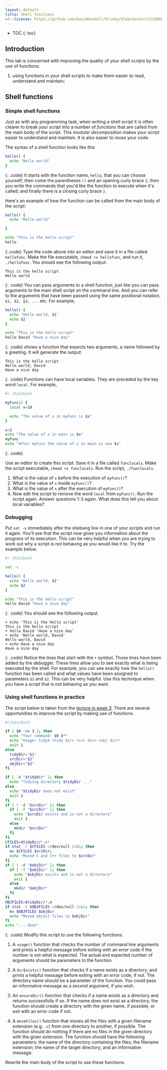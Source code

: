 ```yaml
---
layout: default
title: Shell functions
<!--license: https://github.com/DavidKendall/blinky/blob/master/LICENSE-->
---
```

* TOC
{: toc}

## Introduction

This lab is concerned with improving the quality of your shell scripts by the use of functions:
1. using functions in your shell scripts to make them easier to read, understand
and maintain;

## Shell functions

### Simple shell functions

Just as with any programming task, when writing a shell script it is often clearer to break your script
into a number of *functions* that are called from the main body of the script. This *modular decomposition*
makes your script easier to understand and maintain. It is also easier to *reuse* your code.

The syntax of a shell function looks like this

```sh
hello() {
  echo "Hello world"
}
```
{: .code}
It starts with the function name, `hello`, that you can choose yourself; then come the parentheses `()` and an
opening curly brace `{`; then you write the commands that you'd like the function to execute when it's called;
and finally there is a closing curly brace `}`.

Here's an example of how the function can be called from the main body of the script:

```sh
hello() {
  echo "Hello world"

}

echo "This is the hello script"
hello
```
{:.code}
Type the code above into an editor and save it in a file called `hellofunc`. Make the file executable,
`chmod +x hellofunc`, and run it, `./hellofunc`. You should see the following output:

```
This is the hello script
Hello world
```
{: .code}
You can pass arguments to a shell function, just like you can pass arguments to the main shell
script on the command line. And you can refer to the arguments that have been passed using the
same positional notation, `$1, $2, $3, ...` etc. For example,

```sh
hello() {
  echo "Hello world, $1"
  echo $2
}

echo "This is the hello script"
hello David "Have a nice day"
```
{: .code}
shows a function that expects two arguments, a name followed by a greeting. It will generate the
output:

```
This is the hello script
Hello world, David
Have a nice day
```
{: .code}
Functions can have local variables. They are preceded by the key word `local`. For example,

```sh
#! /bin/bash

myFunc() {
  local x=10

  echo "The value of x in myFunc is $x"
}

x=2
echo "The value of x in main is $x"
myFunc
echo "After myFunc the value of x in main is now $x"
```
{: .code}

Use an editor to create this script. Save it in a file called `funclocals`.
Make the script executable, `chmod +x funclocals`. Run the script, `./funclocals`.

1. What is the value of `x` before the execution of `myFunc()`?
2. What is the value of `x` inside `myFunc()`?
3. What is the value of `x` after the execution of `myFunc()`?
4. Now edit the script to remove the word `local` from `myFunc()`. Run the
   script again. Answer questions 1-3 again. What does this tell you
   about local variables?

### Debugging

Put `set -x` immediately after the shebang line in one of your scripts and run it again.
You'll see that the script now gives you information about the progress of its execution.
This can be very helpful when you are trying to work out why a script is not behaving as you
would like it to. Try the example below.

```sh
#! /bin/bash

set -x

hello() {
  echo "Hello world, $1"
  echo $2
}

echo "This is the hello script"
hello David "Have a nice day"
```
{: .code}
You should see the following output.

```
+ echo 'This is the hello script'
This is the hello script
+ hello David 'Have a nice day'
+ echo 'Hello world, David'
Hello world, David
+ echo Have a nice day
Have a nice day
```
{: .code}
Notice the lines that start with the `+` symbol. Those lines have been added by
the debugger. These lines allow you to see exactly what is being executed by
the shell. For example, you can see exactly how the `hello()` function has been
called and what values have been assigned to parameters `$1` and `$2`. This can
be very helpful. Use this technique when you have a script that is not behaving
as you want.

### Using shell functions in practice

The script below is taken from the [lecture in week 3](
https://wkz20042008.github.io/kf4005/assets/ra/shell.pdf).
There are several opportunities to improve the script by making use of functions.

```sh
#!/bin/bash

if [ $# -ne 3 ]; then
  echo "Your command: $0 $*"
  echo "Usage: tidy4 <tidy dir> <src dir> <obj dir>"
  exit 1
else
  tidyDir="$1"
  srcDir="$2"
  objDir="$3"
fi

if [ -d "$tidyDir" ]; then
  echo "Tidying directory $tidyDir ..."
else
  echo "$tidyDir does not exist"
  exit 1
fi
if [ ! -d "$srcDir" ]; then
  if [ -f "$srcDir" ]; then
    echo "$srcDir exists and is not a directory"
    exit 1
  else
    mkdir "$srcDir"
  fi
fi
CFILES=$tidyDir/*.c*
if stat -t $CFILES >/dev/null 2>&1; then
  mv $CFILES $srcDir;
  echo "Moved C and C++ files to $srcDir"
fi
if [ ! -d "$objDir" ]; then
  if [ -f "$objDir" ]; then
    echo "$objDir exists and is not a directory"
    exit 1
  else
    mkdir "$objDir"
  fi
fi
OBJFILES=$tidyDir/*.o
if stat -t $OBJFILES >/dev/null 2>&1; then
  mv $OBJFILES $objDir
  echo "Moved object files to $objDir"
fi
echo "... done"
```
{: .code}
Modify this script to use the following functions:

1. A `usage()` function that checks the number of command line arguments
   and prints a helpful message before exiting with an error code if the
   number is not what is expected. The actual and expected number of arguments
   should be parameters to the function.

2. A `dirExists()` function that checks if a name exists as a directory,
   and prints a helpful message before exiting with an error code, if not.
   The directory name should be a parameter of the function. You could pass
   an informative message as a second argument, if you wish.

3. An `ensureDir()` function that checks if a name exists
   as a directory and returns successfully if so. If the
   name does not exist as a directory, the function should create a directory
   with the given name, if possible, or exit with an error code if not.

4. A `moveFiles()` function that moves all the files with a given filename
   extension (e.g. `.c`) from one directory to another, if possible.  The
   function should do nothing if there are no files in the given directory with
   the given extension. The function should have the following parameters: the
   name of the directory containing the files; the filename extension; the name
   of the target directory;  and an informative message.

Rewrite the main body of the script to use these functions.

